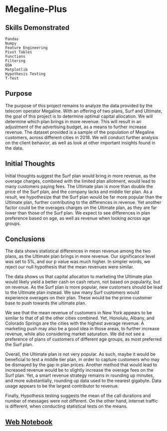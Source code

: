 # Megaline-Plus

## Skills Demonstrated
    Pandas
    Numpy
    Feature Engineering
    Pivot Tables
    Functions
    Filtering
    EDA
    Matplotlib
    Hypothesis Testing
    T-Test

## Purpose 
The purpose of this project remains to analyze the data provided by the telecom operator Megaline. With an offering of two plans, Surf and Ultimate, the goal of this project is to determine optimal capital allocation. We will determine which plan brings in more revenue. This will result in an adjustment of the advertising budget, as a means to further increase revenue. The dataset provided is a sample of the population of Megaline customers, across different cities in 2018. We will conduct further analysis on the client behavior, as well as look at other important insights found in the data. 


## Initial Thoughts
Initial thoughts suggest the Surf plan would bring in more revenue, as the overage charges, combined with the limited plan allotment, would lead to many customers paying fees. The Ultimate plan is more than double the price of the Surf plan, and the company lacks and middle tier plan. As a result, we hypothesize that the Surf plan would be far more popular than the Ultimate plan, further contributing to the differences in revenue. Yet another factor could be the overages charges on the Ultimate plan, as they are far lower than those of the Surf plan. We expect to see differences in plan preference based on age, as well as revenue when looking across age groups. 


## Conclusions
The data shows statistical differences in mean revenue among the two plans, as the Ultimate plan brings in more revenue. Our significance level was set to 5%, and our p value was much higher. In simpler words, we reject our null hypothesis that the mean revenues were similar. 

The data shows us that capital allocation to marketing the Ultimate plan would likely yield a better cash on cash return, not based on popularity, but on revenue. As the Surf plan is more popular, new customers should be lead to the Ultimate plan instead. We saw many Surf customers would experience overages on their plan. These would be the prime customer base to push towards the ultimate plan. 

We see that the mean revenue of customers in New York appears to be similar to that of all the other cities combined.  Yet, Honolulu, Albany, and Colorado Springs are the cities with the highest average revenue. A marketing push may also be a good idea in those areas, to further increase revenue, while also considering market saturation. We did not see a preference of plans of customers of different age groups, as most preferred the Surf plan. 

Overall, the Ultimate plan is not very popular. As such, maybe it would be beneficial to test a middle tier plan, in order to capture customers who may be dismayed by the gap in plan prices. Another method that would lead to increased revenue would be to slightly increase the overage fees on the Surf plan. Yet, a smart revenue strategy remains in rounding up minutes, and more substantially, rounding up data used to the nearest gigabyte. Data usage appears to be the largest contributor to revenue.

Finally, Hypothesis testing suggests the mean of the call durations and number of messages were not different. On the other hand, internet traffic is different, when conducting statistical tests on the means.

## [Web Notebook](https://jodiambra.github.io/Megaline-Plus-EDA/)
